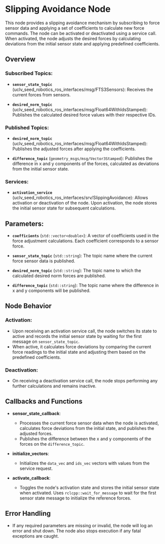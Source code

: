 
# Slipping Avoidance Node

This node provides a slipping avoidance mechanism by subscribing to force sensor data and applying a set of coefficients to calculate new force commands. The node can be activated or deactivated using a service call. When activated, the node adjusts the desired forces by calculating deviations from the initial sensor state and applying predefined coefficients.

## Overview

### Subscribed Topics:
- **`sensor_state_topic`** (uclv_seed_robotics_ros_interfaces/msg/FTS3Sensors): 
  Receives the current forces from sensors.
  
- **`desired_norm_topic`** (uclv_seed_robotics_ros_interfaces/msg/Float64WithIdsStamped): 
  Publishes the calculated desired force values with their respective IDs.

### Published Topics:
- **`desired_norm_topic`** (uclv_seed_robotics_ros_interfaces/msg/Float64WithIdsStamped): 
  Publishes the adjusted forces after applying the coefficients.

- **`difference_topic`** (`geometry_msgs/msg/Vector3Stamped`): 
  Publishes the difference in x and y components of the forces, calculated as deviations from the initial sensor state.

### Services:
- **`activation_service`** (uclv_seed_robotics_ros_interfaces/srv/SlippingAvoidance): 
  Allows activation or deactivation of the node. Upon activation, the node stores the initial sensor state for subsequent calculations.

## Parameters:
- **`coefficients`** (`std::vector<double>`): 
  A vector of coefficients used in the force adjustment calculations. Each coefficient corresponds to a sensor force.
  
- **`sensor_state_topic`** (`std::string`): 
  The topic name where the current force sensor data is published.
  
- **`desired_norm_topic`** (`std::string`): 
  The topic name to which the calculated desired norm forces are published.

- **`difference_topic`** (`std::string`): 
  The topic name where the difference in x and y components will be published.

## Node Behavior

### Activation:
- Upon receiving an activation service call, the node switches its state to active and records the initial sensor state by waiting for the first message on `sensor_state_topic`.
- When active, it calculates force deviations by comparing the current force readings to the initial state and adjusting them based on the predefined coefficients.

### Deactivation:
- On receiving a deactivation service call, the node stops performing any further calculations and remains inactive.

## Callbacks and Functions

- **sensor_state_callback**: 
  - Processes the current force sensor data when the node is activated, calculates force deviations from the initial state, and publishes the adjusted forces.
  - Publishes the difference between the x and y components of the forces on the `difference_topic`.

- **initialize_vectors**: 
  - Initializes the `data_vec` and `ids_vec` vectors with values from the service request.
  
- **activate_callback**: 
  - Toggles the node's activation state and stores the initial sensor state when activated. Uses `rclcpp::wait_for_message` to wait for the first sensor state message to initialize the reference forces.

## Error Handling

- If any required parameters are missing or invalid, the node will log an error and shut down. The node also stops execution if any fatal exceptions are caught.
